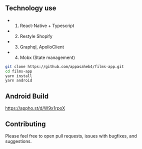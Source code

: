 ## Technology use

- 1.  React-Native + Typescript
- 2.  Restyle Shopify
- 3.  Graphql, ApolloClient
- 4.  Mobx (State management)

```sh
git clone https://github.com/appasaheb4/films-app.git
cd films-app
yarn install
yarn android
```

## Android Build

https://appho.st/d/W9x1rpoX

## Contributing

Please feel free to open pull requests, issues with bugfixes, and suggestions.

